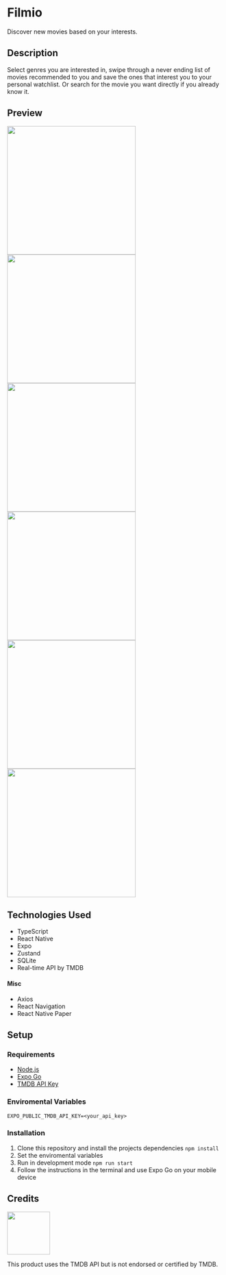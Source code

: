 # Filmio

Discover new movies based on your interests.

## Description

Select genres you are interested in, swipe through a never ending list of movies recommended to you and save the ones that interest you to your personal watchlist. Or search for the movie you want directly if you already know it.

## Preview

<img width=300 src="https://github.com/user-attachments/assets/d92d8c7f-b035-4be3-9ea3-7f318588a9d0"></img>
<img width=300 src="https://github.com/user-attachments/assets/65314662-2536-45c4-919d-584c297ad9dc"></img>
<img width=300 src="https://github.com/user-attachments/assets/389e4629-6423-4bde-a3b8-c57ce74ab85d"></img>
<img width=300 src="https://github.com/user-attachments/assets/e0f24eef-68eb-440a-ae02-81fb2b63d6af"></img>
<img width=300 src="https://github.com/user-attachments/assets/dbe143ec-0521-4b11-bd79-d2fcfb312730"></img>
<img width=300 src="https://github.com/user-attachments/assets/0d665e8f-1559-48b8-8af3-714e9b95d28d"></img>

## Technologies Used

- TypeScript
- React Native
- Expo
- Zustand
- SQLite
- Real-time API by TMDB

#### Misc

- Axios
- React Navigation
- React Native Paper

## Setup

### Requirements

- [Node.js](https://nodejs.org/en)
- [Expo Go](https://expo.dev/go)
- [TMDB API Key](https://developer.themoviedb.org)

### Enviromental Variables

```env
EXPO_PUBLIC_TMDB_API_KEY=<your_api_key>
```

### Installation

1. Clone this repository and install the projects dependencies ```npm install```
2. Set the enviromental variables
3. Run in development mode ```npm run start```
4. Follow the instructions in the terminal and use Expo Go on your mobile device

## Credits
<img width=100 src="https://www.themoviedb.org/assets/2/v4/logos/v2/blue_square_2-d537fb228cf3ded904ef09b136fe3fec72548ebc1fea3fbbd1ad9e36364db38b.svg"></img>

This product uses the TMDB API but is not endorsed or certified by TMDB.
